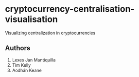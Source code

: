 # cryptocurrency-centralisation-visualisation

Visualizing centralization in cryptocurrencies

## Authors

1. Lexes Jan Mantiquilla
2. Tim Kelly
3. Aodhán Keane
